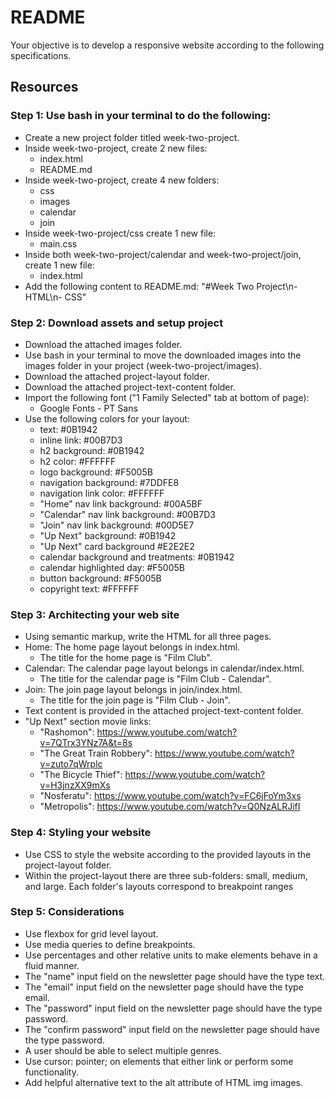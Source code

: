 # README

Your objective is to develop a responsive website according to the following specifications.

## Resources

### Step 1: Use bash in your terminal to do the following:

- Create a new project folder titled week-two-project.
- Inside week-two-project, create 2 new files:
  - index.html
  - README.md
- Inside week-two-project, create 4 new folders:
  - css
  - images
  - calendar
  - join
- Inside week-two-project/css create 1 new file:
  - main.css
- Inside both week-two-project/calendar and week-two-project/join, create 1 new file:
  - index.html
- Add the following content to README.md: "#Week Two Project\n- HTML\n- CSS"

### Step 2: Download assets and setup project

- Download the attached images folder.
- Use bash in your terminal to move the downloaded images into the images folder in your project (week-two-project/images).
- Download the attached project-layout folder.
- Download the attached project-text-content folder.
- Import the following font ("1 Family Selected" tab at bottom of page):
  - Google Fonts - PT Sans
- Use the following colors for your layout:
  - text: #0B1942
  - inline link: #00B7D3
  - h2 background: #0B1942
  - h2 color: #FFFFFF
  - logo background: #F5005B
  - navigation background: #7DDFE8
  - navigation link color: #FFFFFF
  - "Home" nav link background: #00A5BF
  - "Calendar" nav link background: #00B7D3
  - "Join" nav link background: #00D5E7
  - "Up Next" background: #0B1942
  - "Up Next" card background #E2E2E2
  - calendar background and treatments: #0B1942
  - calendar highlighted day: #F5005B
  - button background: #F5005B
  - copyright text: #FFFFFF

### Step 3: Architecting your web site

- Using semantic markup, write the HTML for all three pages.
- Home: The home page layout belongs in index.html.
  - The title for the home page is "Film Club".
- Calendar: The calendar page layout belongs in calendar/index.html.
  - The title for the calendar page is "Film Club - Calendar".
- Join: The join page layout belongs in join/index.html.
  - The title for the join page is "Film Club - Join".
- Text content is provided in the attached project-text-content folder.
- "Up Next" section movie links:
  - "Rashomon": https://www.youtube.com/watch?v=7QTrx3YNz7A&t=8s
  - "The Great Train Robbery": https://www.youtube.com/watch?v=zuto7qWrplc
  - "The Bicycle Thief": https://www.youtube.com/watch?v=H3jnzXX9mXs
  - "Nosferatu": https://www.youtube.com/watch?v=FC6jFoYm3xs
  - "Metropolis": https://www.youtube.com/watch?v=Q0NzALRJifI
  
### Step 4: Styling your website

- Use CSS to style the website according to the provided layouts in the project-layout folder.
- Within the project-layout there are three sub-folders: small, medium, and large. Each folder's layouts correspond to breakpoint ranges

### Step 5: Considerations

- Use flexbox for grid level layout.
- Use media queries to define breakpoints.
- Use percentages and other relative units to make elements behave in a fluid manner.
- The "name" input field on the newsletter page should have the type text.
- The "email" input field on the newsletter page should have the type email.
- The "password" input field on the newsletter page should have the type password.
- The "confirm password" input field on the newsletter page should have the type password.
- A user should be able to select multiple genres.
- Use cursor: pointer; on elements that either link or perform some functionality.
- Add helpful alternative text to the alt attribute of HTML img images.

